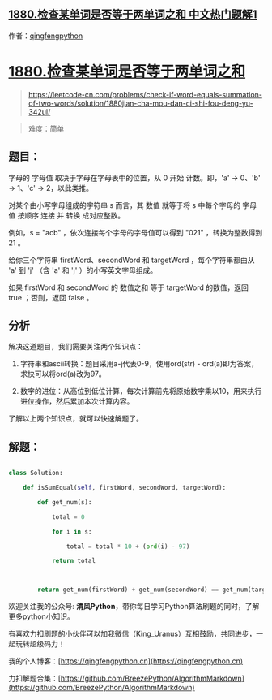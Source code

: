 ## [1880.检查某单词是否等于两单词之和 中文热门题解1](https://leetcode.cn/problems/check-if-word-equals-summation-of-two-words/solutions/100000/1880jian-cha-mou-dan-ci-shi-fou-deng-yu-342ul)

作者：[qingfengpython](https://leetcode.cn/u/qingfengpython)

# [1880.检查某单词是否等于两单词之和](https://leetcode-cn.com/problems/check-if-word-equals-summation-of-two-words/solution/1880jian-cha-mou-dan-ci-shi-fou-deng-yu-342ul/)
> https://leetcode-cn.com/problems/check-if-word-equals-summation-of-two-words/solution/1880jian-cha-mou-dan-ci-shi-fou-deng-yu-342ul/
> 
> 难度：简单

## 题目：

字母的 字母值 取决于字母在字母表中的位置，从 0 开始 计数。即，'a' -> 0、'b' -> 1、'c' -> 2，以此类推。

对某个由小写字母组成的字符串 s 而言，其 数值 就等于将 s 中每个字母的 字母值 按顺序 连接 并 转换 成对应整数。

例如，s = "acb" ，依次连接每个字母的字母值可以得到 "021" ，转换为整数得到 21 。
给你三个字符串 firstWord、secondWord 和 targetWord ，每个字符串都由从 'a' 到 'j' （含 'a' 和 'j' ）的小写英文字母组成。

如果 firstWord 和 secondWord 的 数值之和 等于 targetWord 的数值，返回 true ；否则，返回 false 。

## 分析

解决这道题目，我们需要关注两个知识点：
1. 字符串和ascii转换：题目采用a-j代表0-9，使用ord(str) - ord(a)即为答案，求快可以将ord(a)改为97。
2. 数字的进位：从高位到低位计算，每次计算前先将原始数字乘以10，用来执行进位操作，然后累加本次计算内容。

了解以上两个知识点，就可以快速解题了。

## 解题：

```python
class Solution:
    def isSumEqual(self, firstWord, secondWord, targetWord):
        def get_num(s):
            total = 0
            for i in s:
                total = total * 10 + (ord(i) - 97) 
            return total

        return get_num(firstWord) + get_num(secondWord) == get_num(targetWord)
```

欢迎关注我的公众号: **清风Python**，带你每日学习Python算法刷题的同时，了解更多python小知识。

有喜欢力扣刷题的小伙伴可以加我微信（King_Uranus）互相鼓励，共同进步，一起玩转超级码力！

我的个人博客：[https://qingfengpython.cn](https://qingfengpython.cn)

力扣解题合集：[https://github.com/BreezePython/AlgorithmMarkdown](https://github.com/BreezePython/AlgorithmMarkdown)
